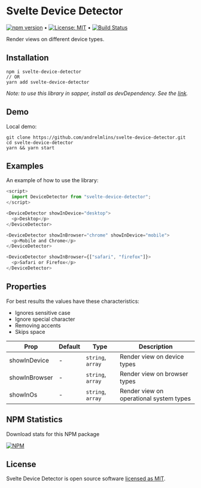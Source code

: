 # Svelte Device Detector

[![npm version](https://badge.fury.io/js/svelte-device-detector.svg)](https://www.npmjs.com/package/svelte-device-detector) &bull; [![License: MIT](https://img.shields.io/badge/License-MIT-yellow.svg)](https://github.com/andrelmlins/svelte-device-detector/blob/master/LICENSE) &bull; [![Build Status](https://travis-ci.com/andrelmlins/svelte-device-detector.svg?branch=master)](https://travis-ci.com/andrelmlins/svelte-device-detector)

Render views on different device types.

## Installation

```
npm i svelte-device-detector
// OR
yarn add svelte-device-detector
```

<em>Note: to use this library in sapper, install as devDependency. See the [link](https://github.com/sveltejs/sapper-template#using-external-components).</em>

## Demo

Local demo:

```
git clone https://github.com/andrelmlins/svelte-device-detector.git
cd svelte-device-detector
yarn && yarn start
```

## Examples

An example of how to use the library:

```js
<script>
  import DeviceDetector from "svelte-device-detector";
</script>

<DeviceDetector showInDevice="desktop">
  <p>Desktop</p>
</DeviceDetector>

<DeviceDetector showInBrowser="chrome" showInDevice="mobile">
  <p>Mobile and Chrome</p>
</DeviceDetector>

<DeviceDetector showInBrowser={["safari", "firefox"]}>
  <p>Safari or Firefox</p>
</DeviceDetector>
```

## Properties

For best results the values have these characteristics:

- Ignores sensitive case
- Ignore special character
- Removing accents
- Skips space

| Prop          | Default | Type              | Description                             |
| ------------- | ------- | ----------------- | --------------------------------------- |
| showInDevice  | -       | `string`, `array` | Render view on device types             |
| showInBrowser | -       | `string`, `array` | Render view on browser types            |
| showInOs      | -       | `string`, `array` | Render view on operational system types |

## NPM Statistics

Download stats for this NPM package

[![NPM](https://nodei.co/npm/svelte-device-detector.png)](https://nodei.co/npm/svelte-device-detector/)

## License

Svelte Device Detector is open source software [licensed as MIT](https://github.com/andrelmlins/svelte-device-detector/blob/master/LICENSE).
